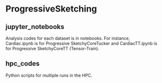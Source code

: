 # ProgressiveSketching

## jupyter_notebooks
Analysis codes for each dataset is in notebooks. 
For instance, Cardiac.ipynb is for Progressive SketchyCoreTucker and CardiacTT.ipynb is for Progressive SketchyCoreTT (Tensor-Train).

## hpc_codes
Python scripts for multiple runs in the HPC.

